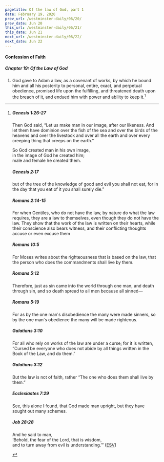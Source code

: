```yaml
---
pagetitle: Of the law of God, part 1
date: February 19, 2020
prev_url: /westminster-daily/06/20/
prev_date: Jun 20
this_url: /westminster-daily/06/21/
this_date: Jun 21
next_url: /westminster-daily/06/22/
next_date: Jun 22
---
```


#### Confession of Faith

##### Chapter 19: Of the Law of God

1. God gave to Adam a law, as a covenant of works, by which he bound him and all his posterity to personal, entire, exact, and perpetual obedience, promised life upon the fulfilling, and threatened death upon the breach of it, and endued him with power and ability to keep it.[^fnref:wcf1]

[^fnref:wcf1]: <div class="esv"><h5>Genesis 1:26-27</h5> <div class="esv-text"><p id="p01001026.01-1">Then God said, &#8220;Let us make man in our image, after our likeness. And let them have dominion over the fish of the sea and over the birds of the heavens and over the livestock and over all the earth and over every creeping thing that creeps on the earth.&#8221;</p>  <div class="block-indent"> <p class="line-group" id="p01001027.01-1">So God created man in his own image,<br /> <span class="indent"></span>in the image of God he created him;<br /> <span class="indent"></span>male and female he created them.</p> </div> </div><h5>Genesis 2:17</h5> <div class="esv-text"><p id="p01002017.01-2">but of the tree of the knowledge of good and evil you shall not eat, for in the day that you eat of it you shall surely die.&#8221;</p> </div><h5>Romans 2:14-15</h5> <div class="esv-text"><p id="p45002014.01-3">For when Gentiles, who do not have the law, by nature do what the law requires, they are a law to themselves, even though they do not have the law. They show that the work of the law is written on their hearts, while their conscience also bears witness, and their conflicting thoughts accuse or even excuse them</p> </div><h5>Romans 10:5</h5> <div class="esv-text"> <p id="p45010005.07-4">For Moses writes about the righteousness that is based on the law, that the person who does the commandments shall live by them.</p> </div><h5>Romans 5:12</h5> <div class="esv-text"> <p id="p45005012.07-5">Therefore, just as sin came into the world through one man, and death through sin, and so death spread to all men because all sinned&#8212;</p> </div><h5>Romans 5:19</h5> <div class="esv-text"><p id="p45005019.01-6">For as by the one man's disobedience the many were made sinners, so by the one man's obedience the many will be made righteous.</p> </div><h5>Galatians 3:10</h5> <div class="esv-text"> <p id="p48003010.07-7">For all who rely on works of the law are under a curse; for it is written, &#8220;Cursed be everyone who does not abide by all things written in the Book of the Law, and do them.&#8221;</p> </div><h5>Galatians 3:12</h5> <div class="esv-text"><p id="p48003012.01-8">But the law is not of faith, rather &#8220;The one who does them shall live by them.&#8221;</p> </div><h5>Ecclesiastes 7:29</h5> <div class="esv-text"><p id="p21007029.01-9">See, this alone I found, that God made man upright, but they have sought out many schemes.</p> </div><h5>Job 28:28</h5> <div class="esv-text"><div class="block-indent"> <p class="line-group" id="p18028028.01-10">And he said to man,<br /> &#8216;Behold, the fear of the Lord, that is wisdom,<br /> <span class="indent"></span>and to turn away from evil is understanding.&#8217;&#8221;  (<a href="http://www.esv.org" class="copyright">ESV</a>)</p> </div> </div> </div>

